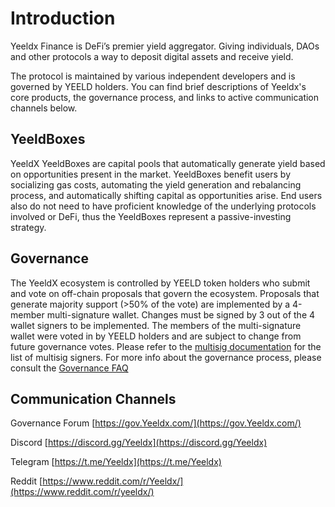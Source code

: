 # Introduction

Yeeldx Finance is DeFi’s premier yield aggregator. Giving individuals, DAOs and other protocols a way to deposit digital assets and receive yield.

The protocol is maintained by various independent developers and is governed by YEELD holders. You can find brief descriptions of Yeeldx's core products, the governance process, and links to active communication channels below.

## YeeldBoxes

YeeldX YeeldBoxes are capital pools that automatically generate yield based on opportunities present in the market. YeeldBoxes benefit users by socializing gas costs, automating the yield generation and rebalancing process, and automatically shifting capital as opportunities arise. End users also do not need to have proficient knowledge of the underlying protocols involved or DeFi, thus the YeeldBoxes represent a passive-investing strategy.

## Governance

The YeeldX ecosystem is controlled by YEELD token holders who submit and vote on off-chain proposals that govern the ecosystem. Proposals that generate majority support \(&gt;50% of the vote\) are implemented by a 4-member multi-signature wallet. Changes must be signed by 3 out of the 4 wallet signers to be implemented. The members of the multi-signature wallet were voted in by YEELD holders and are subject to change from future governance votes. Please refer to the [multisig documentation](https://docs.Yeeldx.com/security/multisig) for the list of multisig signers. For more info about the governance process, please consult the [Governance FAQ](https://docs.Yeeldx.com/resources/faq#governance)

## Communication Channels

Governance Forum [https://gov.Yeeldx.com/](https://gov.Yeeldx.com/)

Discord [https://discord.gg/Yeeldx](https://discord.gg/Yeeldx)

Telegram [https://t.me/Yeeldx](https://t.me/Yeeldx)

Reddit [https://www.reddit.com/r/Yeeldx/](https://www.reddit.com/r/yeeldx/)
